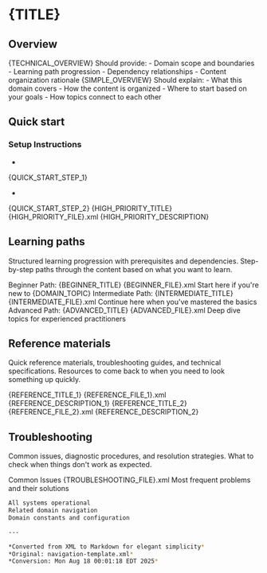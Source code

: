 # {TITLE}



## Overview

<technical>
{TECHNICAL_OVERVIEW}
Should provide:
- Domain scope and boundaries
- Learning path progression
- Dependency relationships
- Content organization rationale
</technical>

<simple>
{SIMPLE_OVERVIEW}
Should explain:
- What this domain covers
- How the content is organized
- Where to start based on your goals
- How topics connect to each other
</simple>


## Quick start

### Setup Instructions


- 
                
{QUICK_START_STEP_1}

- 
                
{QUICK_START_STEP_2}
{HIGH_PRIORITY_TITLE}
{HIGH_PRIORITY_FILE}.xml
{HIGH_PRIORITY_DESCRIPTION}

## Learning paths

<technical>
Structured learning progression with prerequisites and dependencies.
</technical>

<simple>
Step-by-step paths through the content based on what you want to learn.
</simple>

Beginner Path: {BEGINNER_TITLE}
{BEGINNER_FILE}.xml
Start here if you're new to {DOMAIN_TOPIC}
Intermediate Path: {INTERMEDIATE_TITLE}
{INTERMEDIATE_FILE}.xml
Continue here when you've mastered the basics
Advanced Path: {ADVANCED_TITLE}
{ADVANCED_FILE}.xml
Deep dive topics for experienced practitioners

## Reference materials

<technical>
Quick reference materials, troubleshooting guides, and technical specifications.
</technical>

<simple>
Resources to come back to when you need to look something up quickly.
</simple>

{REFERENCE_TITLE_1}
{REFERENCE_FILE_1}.xml
{REFERENCE_DESCRIPTION_1}
{REFERENCE_TITLE_2}
{REFERENCE_FILE_2}.xml
{REFERENCE_DESCRIPTION_2}

## Troubleshooting

<technical>
Common issues, diagnostic procedures, and resolution strategies.
</technical>

<simple>
What to check when things don't work as expected.
</simple>

Common Issues
{TROUBLESHOOTING_FILE}.xml
Most frequent problems and their solutions

```bash
All systems operational
Related domain navigation
Domain constants and configuration

---

*Converted from XML to Markdown for elegant simplicity*
*Original: navigation-template.xml*
*Conversion: Mon Aug 18 00:01:18 EDT 2025*
